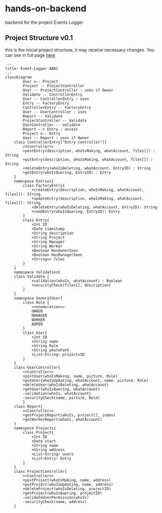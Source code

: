 # hands-on-backend
 backend for the project Events Logger

## Project Structure v0.1
this is the inicial project structure, it may receive necessary changes.
You can see in full page [here](https://mermaid.live/view#pako:eNqtV21vGjkQ_iuWpUpBB9ERoAkIRaIh10NXkjRRL9KVfvDtGvBlsVe2Ny2HyG_v2GvYXa_Ji9T9wuKZeTwvz4y9GxyJmOIBbrVaM66ZTugAXT5SrlufxGJBJRp9GF3MuBVHCVFqzMhCktWMI3jevUMxkzTSTPB8xTxfFNiJVgvdSPEfCAtJ8eZEqNC6EFxLkSRUekghFTRAmaIKsTm6_s7LJn-ThMVEU2NW6F_Cy3rG68ieisMt9CDCKeFk4SK6_hfsHvd4Ja2KxCD_QSIt5NrTfEHsu3NQcee_-a2lpRzoLU2FtHneZaZWhJJ9UM3bI6gDGXAuiaLsAS_O0S7PJIqoUsho1Wlhcn0gYgdVI0ABZHnqp_LrDOc7l3iGv20K_OGwkJyfF-u_pUJpa3oUUxVJlhq2N9H3pZioKXlgfGH-ED2KIpFx3URzllD19VsDfLzTEuRlsOzXYcU0oZrmcBZhbBbqGFZjMg5iLKguAXzOqLT2JZNSGba7DHOyoiolEbVSRtWmwoS8AJWOqCrYrbnQbL4-alQk2zIbcpxyA5RgLEYkKdml4I0ZrSfDImZp_IsR31qmAzAQafxcqQZ-w2z9RAYzOOEaTcbe4tgMUM2gyJqsUk-Ye4dKyQkr1KZ_WeiGalh4L-RDTfZBiIQSjv4kynb8HaX8sIrDDyjlewzP87JV0nWQ5W7eQaib8ojZnzV-Uh_3-nmxKpU2TeU89cwUjTLJ9PpiSaOHI0erZjnTjVp5A95-pJAekpiBufE5cAv7-u4Oh5RnKzAxO5RHn3mu768ub6tL09HV6KO_eH99-5e_NhpPJ1fPENLz8DAfHS9MiGGJCSssSZdCixuil574E1P6Kdd5QmlOVeVvHGZHVVqEUpwfrz1WjNVRZbCYEJsoZZHOJLyYuBrV46Ow-WJGVX2OvACRj6MCJTiNGtUjotDej52wcut55pcUq1wP-1yjjuOwvQG8JsfguptCuc3OJ1dv01yMx_SHF24-f6om9TC2ft-5rVSt6Zzg9aMXxq7Ub-0BEscSblTP8RyuTDKoYI-GpwMnSCX5tTvja7nuDEN0d557RK8YFFw_aJITu2JVcNtVHM7JID08coe0d9S2rXND5Yoptaf5S8yuurvN76pw3YE7EEVzIb3PhxnWSwaXW4UImmemJxBdEZagOVx34N8M4yaGiQ1rMXy82RIYGwrcwAN4jYl8mOEZ34IeybS4W_MID-YkUbSJ8yuO-5Dbr6aE48EG_8CDTrt73Ou2O712p33W6fW7TbzGg277-Ox9p3_SP-2e9UDWe79t4v-FAITfj_unJ-2TfrfdP223T-DHwv1jhVpmgE5jBpe4af6xab85tz8BfI1rBQ)
```mermaid
---
title: Event-Logger ABAC
---
classDiagram
        User o-- Project
        Project -- ProjectController
        User -- ProjectController : uses if Owner
        Validate -- ControllerEntry
        User -- ControllerEntry : uses
        Entry -- FactoryEntry
        ControllerEntry -- FactoryEntry
        User -- UserController : uses
        Report -- Validate
        ProjectController -- Validate
        UserController -- Validate
        Report --> Entry : access 
        Project o-- Entry
        User -- Report : uses if Owner
    class ControllerEntry["Entry Controller"]{
        <<Controller>>
        +postEntry(description, whoIsMaking, whatAccount, files[]) : String
        +putEntry(description, whoIsMaking, whatAccount, files[]) : String
        +deleteEntry(whoIsDeleting, whatAccount, EntryID) : String
        +getEntry(whoIsQuering, EntryID) : Entry
    }
    namespace Entries{
        class FactoryEntry{
            +createEntry(description, whoIsMaking, whatAccount, files[]): String
            +updateEntry(description, whoIsMaking, whatAccount, files[]): String
            +deleteEntry(whoIsDeleting, whatAccount, EntryID): String
            +readEntry(whoIsQuering, EntryID): Entry
        }
        class Entry{
            +Int ID
            +Date timestamp
            +String description
            +String Project
            +String Manager
            +String Worker
            +Boolean HasOwnerSeen
            +Boolean HasManagerSeen
            +String<> files
        }
    }
    namespace Validation{
    class Validate {
            +validation(whoIs, whatAccount) : Boolean
            +securityCheck(files[], description)
        }
    }
    namespace GeneralUser{
        class Role {
            <<enumeration>>
            OWNER
            MANAGER
            WORKER
            ADMIN
        }
        class User{
            +Int ID
            +String name
            +String Role
            +String photoPath
            +List~String~ projectsID
        }
    }
    class UserController{
        <<Controller>>
        +postUser(whoIsMaking, name, picture, Role)
        +putUser(whoIsUpdating, whatAccount, name, picture, Role)
        +deleteUser(whoIsDeleting, whatAccount)
        +getUser(whoIsQuering, whatAccount)
        -validation(whoIs, whatAccount)
        -securityCheck(name, picture, Role)
        }
    class Report{
        <<Controller>>
        +getProjectReport(whoIs, project[], index)
        +getWorkerReport(whoIs, whatAccount)
    }
    namespace Projects{
        class Project{
            +Int ID
            +Date start
            +String name
            +String address
            +List~String~ users
            +List~Entry~ Entry
        }
    }
    class ProjectController{
        <<Controller>>
        +postProject(whoIsMaking, name, address)
        +putProject(whoIsUpdating, name, address)
        +deleteProject(whoIsDeleting, projectID)
        +getProject(whoIsQuering, projectID)
        -validateUserPermission(whoIs)
        -securityCheck(name, address)
    }
```  



